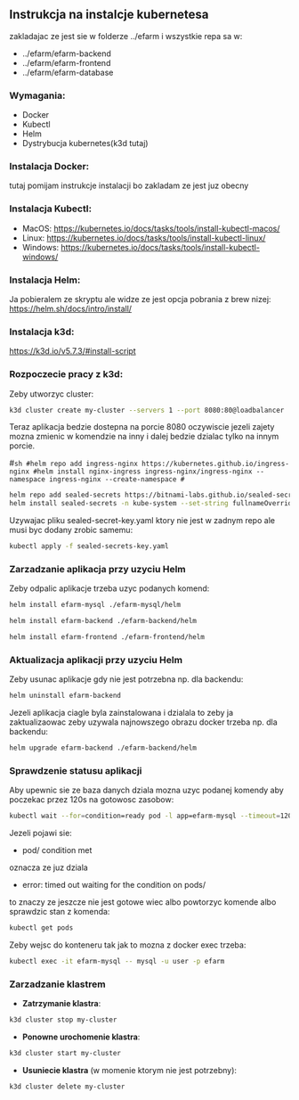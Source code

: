 ## Instrukcja na instalcje kubernetesa

zakladajac ze jest sie w folderze ../efarm i wszystkie repa sa w: 
- ../efarm/efarm-backend 
- ../efarm/efarm-frontend
- ../efarm/efarm-database

### Wymagania:
- Docker
- Kubectl
- Helm
- Dystrybucja kubernetes(k3d tutaj)

### Instalacja Docker:
tutaj pomijam instrukcje instalacji bo zakladam ze jest juz obecny

### Instalacja Kubectl:
- MacOS:
https://kubernetes.io/docs/tasks/tools/install-kubectl-macos/
- Linux:
https://kubernetes.io/docs/tasks/tools/install-kubectl-linux/
- Windows:
https://kubernetes.io/docs/tasks/tools/install-kubectl-windows/

### Instalacja Helm:
Ja pobieralem ze skryptu ale widze ze jest opcja pobrania z brew nizej:
https://helm.sh/docs/intro/install/

### Instalacja k3d:
https://k3d.io/v5.7.3/#install-script

### Rozpoczecie pracy z k3d:
Zeby utworzyc cluster:

```sh
k3d cluster create my-cluster --servers 1 --port 8080:80@loadbalancer
```

Teraz aplikacja bedzie dostepna na porcie 8080 oczywiscie jezeli zajety mozna zmienic w komendzie na inny i dalej bedzie dzialac tylko na innym porcie.

#```sh
#helm repo add ingress-nginx https://kubernetes.github.io/ingress-nginx
#helm install nginx-ingress ingress-nginx/ingress-nginx --namespace ingress-nginx --create-namespace
#```

```sh
helm repo add sealed-secrets https://bitnami-labs.github.io/sealed-secrets
helm install sealed-secrets -n kube-system --set-string fullnameOverride=sealed-secrets-controller sealed-secrets/sealed-secrets
```

Uzywajac pliku sealed-secret-key.yaml ktory nie jest w zadnym repo ale musi byc dodany zrobic samemu:

```sh
kubectl apply -f sealed-secrets-key.yaml
```

### Zarzadzanie aplikacja przy uzyciu Helm
Zeby odpalic aplikacje trzeba uzyc podanych komend:

```sh
helm install efarm-mysql ./efarm-mysql/helm 
```

```sh
helm install efarm-backend ./efarm-backend/helm 
```

```sh
helm install efarm-frontend ./efarm-frontend/helm 
```

### Aktualizacja aplikacji przy uzyciu Helm
Zeby usunac aplikacje gdy nie jest potrzebna np. dla backendu:

```sh
helm uninstall efarm-backend
```

Jezeli aplikacja ciagle byla zainstalowana i dzialala to zeby ja zaktualizaowac zeby uzywala najnowszego obrazu docker trzeba np. dla backendu:

```sh
helm upgrade efarm-backend ./efarm-backend/helm
```


### Sprawdzenie statusu aplikacji
Aby upewnic sie ze baza danych dziala mozna uzyc podanej komendy aby poczekac przez 120s na gotowosc zasobow:

```sh
kubectl wait --for=condition=ready pod -l app=efarm-mysql --timeout=120s
```

Jezeli pojawi sie:
- pod/<app-name> condition met

oznacza ze juz dziala
- error: timed out waiting for the condition on pods/<app-name>

to znaczy ze jeszcze nie jest gotowe wiec albo powtorzyc komende albo sprawdzic stan z komenda:

```sh
kubectl get pods
```

Zeby wejsc do konteneru tak jak to mozna z docker exec trzeba:

```sh
kubectl exec -it efarm-mysql -- mysql -u user -p efarm
```

### Zarzadzanie klastrem

- **Zatrzymanie klastra**:

```sh
k3d cluster stop my-cluster
```

- **Ponowne urochomenie klastra**:

```sh
k3d cluster start my-cluster
```

- **Usuniecie klastra** (w momenie ktorym nie jest potrzebny):

```sh
k3d cluster delete my-cluster
```

